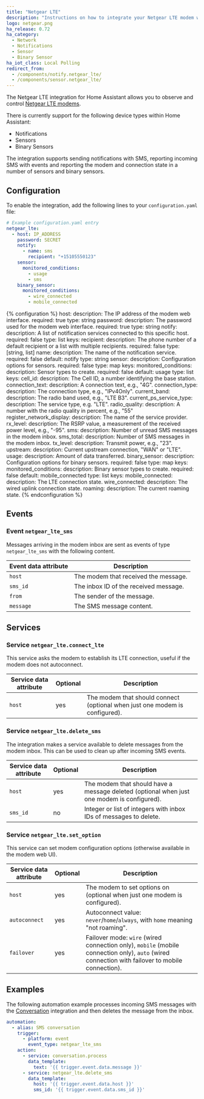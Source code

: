 ```yaml
---
title: "Netgear LTE"
description: "Instructions on how to integrate your Netgear LTE modem within Home Assistant."
logo: netgear.png
ha_release: 0.72
ha_category:
  - Network
  - Notifications
  - Sensor
  - Binary Sensor
ha_iot_class: Local Polling
redirect_from:
  - /components/notify.netgear_lte/
  - /components/sensor.netgear_lte/
---
```


The Netgear LTE integration for Home Assistant allows you to observe and control [Netgear LTE modems](https://www.netgear.com/home/products/mobile-broadband/lte-modems/default.aspx).

There is currently support for the following device types within Home Assistant:

- Notifications
- Sensors
- Binary Sensors

The integration supports sending notifications with SMS, reporting incoming SMS with events and reporting the modem and connection state in a number of sensors and binary sensors.

## Configuration

To enable the integration, add the following lines to your `configuration.yaml` file:

```yaml
# Example configuration.yaml entry
netgear_lte:
  - host: IP_ADDRESS
    password: SECRET
    notify:
      - name: sms
        recipient: "+15105550123"
    sensor:
      monitored_conditions:
        - usage
        - sms
    binary_sensor:
      monitored_conditions:
        - wire_connected
        - mobile_connected
```

{% configuration %}
host:
  description: The IP address of the modem web interface.
  required: true
  type: string
password:
  description: The password used for the modem web interface.
  required: true
  type: string
notify:
  description: A list of notification services connected to this specific host.
  required: false
  type: list
  keys:
    recipient:
      description: The phone number of a default recipient or a list with multiple recipients.
      required: false
      type: [string, list]
    name:
      description: The name of the notification service.
      required: false
      default: notify
      type: string
sensor:
  description: Configuration options for sensors.
  required: false
  type: map
  keys:
    monitored_conditions:
      description: Sensor types to create.
      required: false
      default: usage
      type: list
      keys:
        cell_id:
          description: The Cell ID, a number identifying the base station.
        connection_text:
          description: A connection text, e.g., "4G".
        connection_type:
          description: The connection type, e.g., "IPv4Only".
        current_band:
          description: The radio band used, e.g., "LTE B3".
        current_ps_service_type:
          description: The service type, e.g. "LTE".
        radio_quality:
          description: A number with the radio quality in percent, e.g., "55"
        register_network_display:
          description: The name of the service provider.
        rx_level:
          description: The RSRP value, a measurement of the received power level, e.g., "-95".
        sms:
          description: Number of unread SMS messages in the modem inbox.
        sms_total:
          description: Number of SMS messages in the modem inbox.
        tx_level:
          description: Transmit power, e.g., "23".
        upstream:
          description: Current upstream connection, "WAN" or "LTE".
        usage:
          description: Amount of data transferred.
binary_sensor:
  description: Configuration options for binary sensors.
  required: false
  type: map
  keys:
    monitored_conditions:
      description: Binary sensor types to create.
      required: false
      default: mobile_connected
      type: list
      keys:
        mobile_connected:
          description: The LTE connection state.
        wire_connected:
          description: The wired uplink connection state.
        roaming:
          description: The current roaming state.
{% endconfiguration %}

## Events

### Event `netgear_lte_sms`

Messages arriving in the modem inbox are sent as events of type `netgear_lte_sms` with the following content.

| Event data attribute | Description                              |
| -------------------- | ---------------------------------------- |
| `host`               | The modem that received the message.
| `sms_id`             | The inbox ID of the received message.
| `from`               | The sender of the message.
| `message`            | The SMS message content.

## Services

### Service `netgear_lte.connect_lte`

This service asks the modem to establish its LTE connection, useful if the modem does not autoconnect.

| Service data attribute | Optional | Description |
| ---------------------- | -------- | ----------- |
| `host`                 | yes      | The modem that should connect (optional when just one modem is configured).

### Service `netgear_lte.delete_sms`

The integration makes a service available to delete messages from the modem inbox. This can be used to clean up after incoming SMS events.

| Service data attribute | Optional | Description |
| ---------------------- | -------- | ----------- |
| `host`                 | yes      | The modem that should have a message deleted (optional when just one modem is configured).
| `sms_id`               | no       | Integer or list of integers with inbox IDs of messages to delete.

### Service `netgear_lte.set_option`

This service can set modem configuration options (otherwise available in the modem web UI).

| Service data attribute | Optional | Description |
| ---------------------- | -------- | ----------- |
| `host`                 | yes      | The modem to set options on (optional when just one modem is configured).
| `autoconnect`          | yes      | Autoconnect value: `never`/`home`/`always`, with `home` meaning "not roaming".
| `failover`             | yes      | Failover mode: `wire` (wired connection only), `mobile` (mobile connection only), `auto` (wired connection with failover to mobile connection).

## Examples

The following automation example processes incoming SMS messages with the [Conversation](/components/conversation/) integration and then deletes the message from the inbox.

```yaml
automation:
  - alias: SMS conversation
    trigger:
      - platform: event
        event_type: netgear_lte_sms
    action:
      - service: conversation.process
        data_template:
          text: '{{ trigger.event.data.message }}'
      - service: netgear_lte.delete_sms
        data_template:
          host: '{{ trigger.event.data.host }}'
          sms_id: '{{ trigger.event.data.sms_id }}'
```
